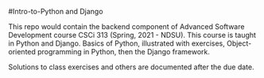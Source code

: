 #Intro-to-Python and Django

This repo would contain the backend component of Advanced Software Development course CSCi 313 (Spring, 2021 -
NDSU).
This course is taught in Python and Django. Basics of Python, illustrated with exercises, Object-oriented programming
in Python, then the Django framework.

Solutions to class exercises and others are documented after the due date.
